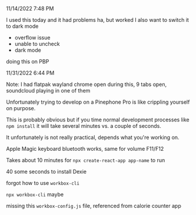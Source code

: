 11/14/2022 7:48 PM

I used this today and it had problems ha, but worked
I also want to switch it to dark mode

- overflow issue
- unable to uncheck
- dark mode

doing this on PBP

11/31/2022 6:44 PM

Note: I had flatpak wayland chrome open during this, 9 tabs open, soundcloud playing in one of them

Unfortunately trying to develop on a Pinephone Pro is like crippling yourself on purpose.

This is probably obvious but if you time normal development processes like `npm install` it will take several minutes vs. a couple of seconds.

It unfortunately is not really practical, depends what you're working on.

Apple Magic keyboard bluetooth works, same for volume F11/F12

Takes about 10 minutes for `npx create-react-app app-name` to run

40 some seconds to install Dexie

forgot how to use `workbox-cli`

`npx workbox-cli` maybe

missing this `workbox-config.js` file, referenced from calorie counter app